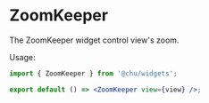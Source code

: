 # ZoomKeeper

The ZoomKeeper widget control view's zoom.

Usage:

```jsx
import { ZoomKeeper } from '@chu/widgets';

export default () => <ZoomKeeper view={view} />;
```
